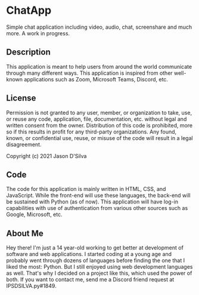 # ChatApp
Simple chat application including video, audio, chat, screenshare and much more. A work in progress.

## Description
This application is meant to help users from around the world communicate through many different ways. This application is inspired from other well-known applications such as Zoom, Microsoft Teams, Discord, etc.

## License
Permission is not granted to any user, member, or organization to take, use, or reuse any code, application, file, documentation, etc. without legal and written consent from the owner. Distribution of this code is prohibited, more so if this results in profit for any third-party organizations. Any found, known, or confidential use, reuse, or misuse of the code will result in a legal disagreement.

Copyright (c) 2021 Jason D'Silva

## Code
The code for this application is mainly written in HTML, CSS, and JavaScript. While the front-end will use these languages, the back-end will be sustained with Python (as of now). This application will have log-in capabilities with use of authentication from various other sources such as Google, Microsoft, etc.

## About Me
Hey there! I'm just a 14 year-old working to get better at development of software and web applications. I started coding at a young age and probably went through dozens of languages before finding the one that I liked the most: Python. But I still enjoyed using web development languages as well. That's why I decided on a project like this, which used the power of both. If you want to contact me, send me a Discord friend request at IPSDSILVA.py#1849.
